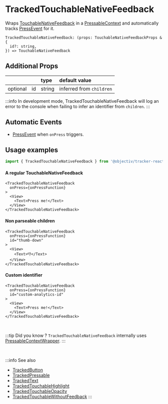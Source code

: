 # TrackedTouchableNativeFeedback

Wraps [TouchableNativeFeedback](https://reactnative.dev/docs/touchablenativefeedback) in a [PressableContext](/taxonomy/reference/location-contexts/PressableContext.md) and automatically tracks [PressEvent](/taxonomy/reference/events/PressEvent.md) for it.

```tsx
TrackedTouchableNativeFeedback: (props: TouchableNativeFeedbackProps & {
  id?: string,
}) => TouchableNativeFeedback
```

## Additional Props
|          |     | type      | default value            | 
|:--------:|:----|:----------|:-------------------------|
| optional | id  | string    | inferred from `children` |

:::info
In development mode, TrackedTouchableNativeFeedback will log an error to the console when failing to infer an identifier from `children`.
:::

## Automatic Events
- [PressEvent](/taxonomy/reference/events/PressEvent.md) when `onPress` triggers.

## Usage examples

```jsx
import { TrackedTouchableNativeFeedback } from '@objectiv/tracker-react-native';
```

#### A regular TouchableNativeFeedback
```tsx
<TrackedTouchableNativeFeedback 
  onPress={onPressFunction}
>
  <View>
    <Text>Press me!</Text>
  </View>
</TrackedTouchableNativeFeedback>
```

#### Non parseable children
```tsx
<TrackedTouchableNativeFeedback
  onPress={onPressFunction}
  id="thumb-down"
>
  <View>
    <Text>👎</Text>
  </View>
</TrackedTouchableNativeFeedback>
```

#### Custom identifier
```tsx
<TrackedTouchableNativeFeedback
  onPress={onPressFunction}
  id="custom-analytics-id"
>
  <View>
    <Text>Press me!</Text>
  </View>
</TrackedTouchableNativeFeedback>
```

<br />

:::tip Did you know ?
`TrackedTouchableNativeFeedback` internally uses [PressableContextWrapper](/tracking/react-native/api-reference/locationWrappers/PressableContextWrapper.md).
:::

<br />

:::info See also
- [TrackedButton](/tracking/react-native/api-reference/trackedComponents/TrackedButton.md)
- [TrackedPressable](/tracking/react-native/api-reference/trackedComponents/TrackedPressable.md)
- [TrackedText](/tracking/react-native/api-reference/trackedComponents/TrackedText.md)
- [TrackedTouchableHighlight](/tracking/react-native/api-reference/trackedComponents/TrackedTouchableHighlight.md)
- [TrackedTouchableOpacity](/tracking/react-native/api-reference/trackedComponents/TrackedTouchableOpacity.md)
- [TrackedTouchableWithoutFeedback](/tracking/react-native/api-reference/trackedComponents/TrackedTouchableWithoutFeedback.md)
:::
